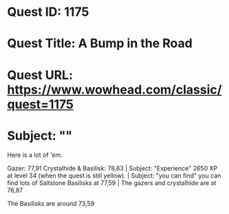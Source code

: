 # Quest ID: 1175
# Quest Title: A Bump in the Road
# Quest URL: https://www.wowhead.com/classic/quest=1175
# Subject: "<Blank>"
Here is a lot of 'em.

Gazer: 77,91
Crystalhide & Basilisk: 78,63 | Subject: "Experience"
2650 XP at level 34 (when the quest is still yellow). | Subject: "you can find"
you can find lots of Saltstone Basilisks at 77,59 | The gazers and crystalhide are at 76,87

The Basilisks are around 73,59